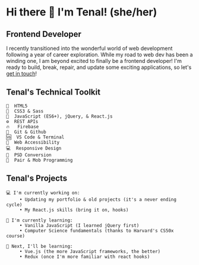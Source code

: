 # Hi there 👋 I'm Tenal! (she/her)


## Frontend Developer 

I recently transitioned into the wonderful world of web development following a year of career exploration. While my road to web dev has been a winding one, I am beyond excited to finally be a frontend developer! I'm ready to build, break, repair, and update some exciting applications, so let's [get in touch](https://calendly.com/tenalbourchier)! 
    
    
## Tenal's Technical Toolkit

    🔨  HTML5   
    🎨  CSS3 & Sass   
    🔌  JavaScript (ES6+), jQuery, & React.js   
    ⚙️  REST APIs   
    🔥   Firebase     
    🔀  Git & Github   
    🆚  VS Code & Terminal   
    🚻  Web Accessibility   
    💻  Responsive Design   
    📑  PSD Conversion   
    👯  Pair & Mob Programming   
    
    
## Tenal's Projects

    💻 I'm currently working on:   
         • Updating my portfolio & old projects (it's a never ending cycle)
         • My React.js skills (bring it on, hooks)      
   
    📖 I'm currently learning:   
         • Vanilla JavaScript (I learned jQuery first)   
         • Computer Science fundamentals (thanks to Harvard's CS50x course)   
   
    🌟 Next, I'll be learning:   
         • Vue.js (the more JavaScript frameworks, the better)
         • Redux (once I'm more familiar with react hooks)   

